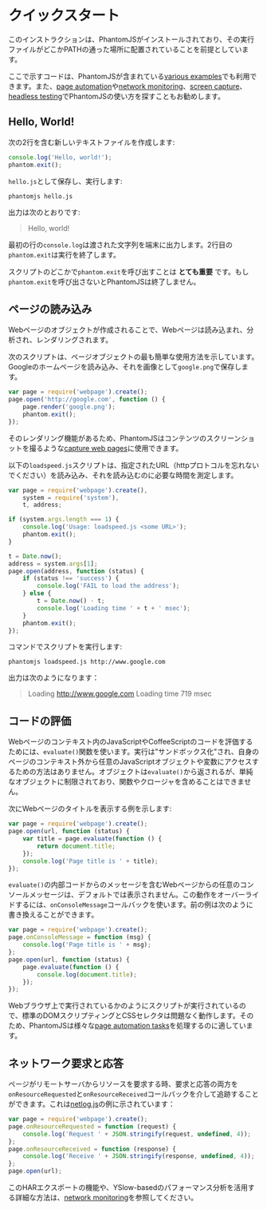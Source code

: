 # クイックスタート

このインストラクションは、PhantomJSがインストールされており、その実行ファイルがどこかPATHの通った場所に配置されていることを前提としています。
<!-- This instruction assumes that PhantomJS is installed and its executable is placed somewhere in the PATH. -->

ここで示すコードは、PhantomJSが含まれている[various examples](./Examples.md)でも利用できます。また、[page automation](./Page-Automation.md)や[network monitoring](Network-Monitoring.md)、[screen capture](Screen-Capture.md)、[headless testing](Headless-Testing.md)でPhantomJSの使い方を探すこともお勧めします。
<!-- The code shown here is also available in [[various examples|Examples]] included with PhantomJS. You are also recommended to explore the use of PhantomJS for [[page automation|Page Automation]], [[network monitoring|Network Monitoring]], [[screen capture|Screen Capture]], and [[headless testing|Headless Testing]]. -->

## Hello, World!

次の2行を含む新しいテキストフ​​ァイルを作成します:
<!-- Create a new text file that contains the following two lines: -->

```javascript
console.log('Hello, world!');
phantom.exit();
```

`hello.js`として保存し、実行します:
<!-- Save it as `hello.js` and then run it: -->

    phantomjs hello.js

出力は次のとおりです:
<!-- The output is: -->

> Hello, world!

最初の行の`console.log`は渡された文字列を端末に出力します。2行目の`phantom.exit`は実行を終了します。
<!-- In the first line, `console.log` will print the passed string to the terminal. In the second line, `phantom.exit` terminates the execution. -->

スクリプトのどこかで`phantom.exit`を呼び出すことは **とても重要** です。もし`phantom.exit`を呼び出さないとPhantomJSは終了しません。
<!-- It is **very important** to call `phantom.exit` at some point in the script, otherwise PhantomJS will not be terminated at all. -->

## ページの読み込み
<!-- ## Page Loading -->

Webページのオブジェクトが作成されることで、Webページは読み込まれ、分析され、レンダリングされます。
<!-- web page can be loaded, analyzed, and rendered by creating a web page object. -->

次のスクリプトは、ページオブジェクトの最も簡単な使用方法を示しています。Googleのホームページを読み込み、それを画像として`google.png`で保存します。
<!-- The following script demonstrates the simplest use of page object. It loads Google homepage and then save it as an image, `google.png`. -->

```javascript
var page = require('webpage').create();
page.open('http://google.com', function () {
    page.render('google.png');
    phantom.exit();
});
```

そのレンダリング機能があるため、PhantomJSはコンテンツのスクリーンショットを撮るような[capture web pages](Screen-Capture.md)に使用できます。
<!-- Because of its rendering features, PhantomJS can be used to [[capture web pages|Screen Capture]], essentially taking a screenshot of the contents. -->

以下の`loadspeed.js`スクリプトは、指定されたURL（httpプロトコルを忘れないでください）を読み込み、それを読み込むのに必要な時間を測定します。
<!-- The following `loadspeed.js` script loads a specified URL (do not forget the http protocol) and measures the time it takes to load it. -->

```javascript
var page = require('webpage').create(),
    system = require('system'),
    t, address;

if (system.args.length === 1) {
    console.log('Usage: loadspeed.js <some URL>');
    phantom.exit();
}

t = Date.now();
address = system.args[1];
page.open(address, function (status) {
    if (status !== 'success') {
        console.log('FAIL to load the address');
    } else {
        t = Date.now() - t;
        console.log('Loading time ' + t + ' msec');
    }
    phantom.exit();
});
```

コマンドでスクリプトを実行します:
<!-- Run the script with the command: -->

    phantomjs loadspeed.js http://www.google.com

出力は次のようになります：
<!-- It outputs something like: -->

> Loading http://www.google.com
> Loading time 719 msec

## コー​​ドの評価
<!-- ## Code Evaluation -->

Webページのコンテキスト内のJavaScriptやCoffeeScriptのコードを評価するためには、`evaluate()`関数を使います。実行は"サンドボックス化"され、自身のページのコンテキスト外から任意のJavaScriptオブジェクトや変数にアクセスするための方法はありません。オブジェクトは`evaluate()`から返されるが、単純なオブジェクトに制限されており、関数やクロージャを含めることはできません。
<!-- To evaluate JavaScript or CoffeeScript code in the context of the web page, use `evaluate()` function. The execution is "sandboxed", there is no way for the code to access any JavaScript objects and variables outside its own page context. An object can be returned from `evaluate()`, however it is limited to simple objects and can't contain functions or closures. -->

次にWebページのタイトルを表示する例を示します:
<!-- Here is an example to show the title of a web page: -->

```javascript
var page = require('webpage').create();
page.open(url, function (status) {
    var title = page.evaluate(function () {
        return document.title;
    });
    console.log('Page title is ' + title);
});
```

`evaluate()`の内部コードからのメッセージを含むWebページからの任意のコンソールメッセージは、デフォルトでは表示されません。この動作をオーバーライドするには、`onConsoleMessage`コールバックを使います。前の例は次のように書き換えることができます。
<!-- Any console message from a web page, including from the code inside `evaluate()`, will not be displayed by default. To override this behavior, use the `onConsoleMessage` callback. The previous example can be rewritten to: -->

```javascript
var page = require('webpage').create();
page.onConsoleMessage = function (msg) {
    console.log('Page title is ' + msg);
};
page.open(url, function (status) {
    page.evaluate(function () {
        console.log(document.title);
    });
});
```

Webブラウザ上で実行されているかのようにスクリプトが実行されているので、標準のDOMスクリプティングとCSSセレクタは問題なく動作します。そのため、PhantomJSは様々な[page automation tasks](Page-Automation.md)を処理するのに適しています。
<!-- Since the script is executed as if it is running on a web browser, standard DOM scripting and CSS selectors work just fine. It makes PhantomJS suitable to carry out various [[page automation tasks|Page Automation]]. -->

## ネットワーク要求と応答
<!-- ## Network Requests and Responses -->

ページがリモートサーバからリソースを要求する時、要求と応答の両方を`onResourceRequested`と`onResourceReceived`コールバックを介して追跡することができます。これは[netlog.js](https://github.com/ariya/phantomjs/blob/master/examples/netlog.js)の例に示されています：
<!-- When a page requests a resource from a remote server, both the request and the response can be tracked via `onResourceRequested` and `onResourceReceived` callback. This is demonstrated in the example [netlog.js](https://github.com/ariya/phantomjs/blob/master/examples/netlog.js): -->

```javascript
var page = require('webpage').create();
page.onResourceRequested = function (request) {
    console.log('Request ' + JSON.stringify(request, undefined, 4));
};
page.onResourceReceived = function (response) {
    console.log('Receive ' + JSON.stringify(response, undefined, 4));
};
page.open(url);
```

このHARエクスポートの機能や、YSlow-basedのパフォーマンス分析を活用する詳細な方法は、[network monitoring](Network-Monitoring.md)を参照してください。
<!-- For more info on how to utilize this features for HAR export as well as YSlow-based performance analysis, see the page on [[network monitoring|Network Monitoring]]. -->